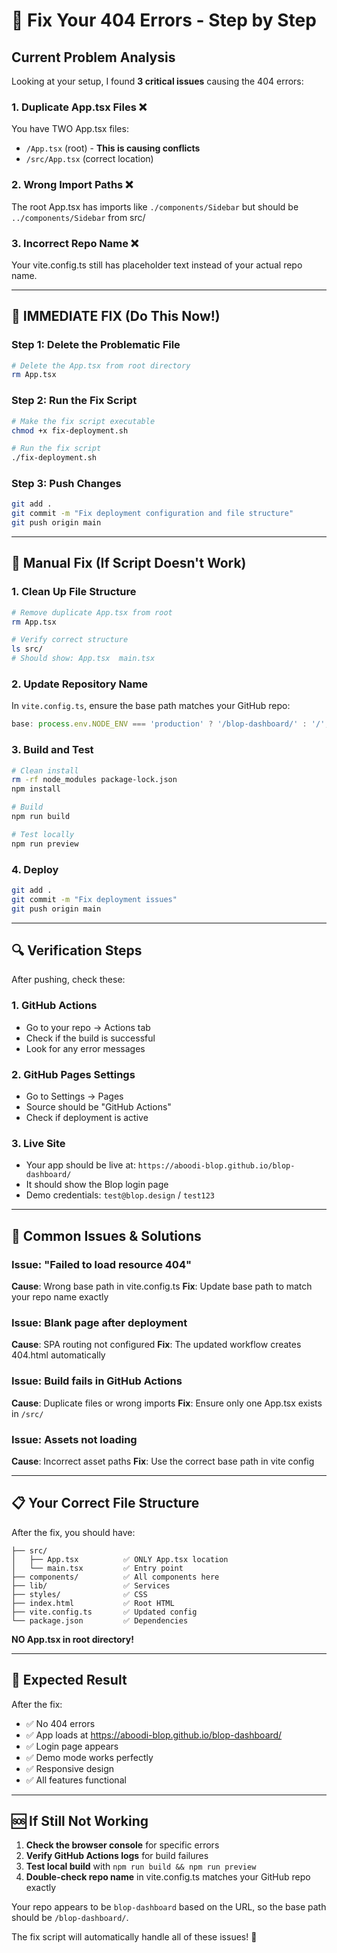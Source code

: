 # 🚨 Fix Your 404 Errors - Step by Step

## Current Problem Analysis

Looking at your setup, I found **3 critical issues** causing the 404 errors:

### 1. **Duplicate App.tsx Files** ❌
You have TWO App.tsx files:
- `/App.tsx` (root) - **This is causing conflicts**
- `/src/App.tsx` (correct location)

### 2. **Wrong Import Paths** ❌
The root App.tsx has imports like `./components/Sidebar` but should be `../components/Sidebar` from src/

### 3. **Incorrect Repo Name** ❌
Your vite.config.ts still has placeholder text instead of your actual repo name.

---

## 🔧 IMMEDIATE FIX (Do This Now!)

### Step 1: Delete the Problematic File
```bash
# Delete the App.tsx from root directory
rm App.tsx
```

### Step 2: Run the Fix Script
```bash
# Make the fix script executable
chmod +x fix-deployment.sh

# Run the fix script
./fix-deployment.sh
```

### Step 3: Push Changes
```bash
git add .
git commit -m "Fix deployment configuration and file structure"
git push origin main
```

---

## 🎯 Manual Fix (If Script Doesn't Work)

### 1. **Clean Up File Structure**
```bash
# Remove duplicate App.tsx from root
rm App.tsx

# Verify correct structure
ls src/
# Should show: App.tsx  main.tsx
```

### 2. **Update Repository Name**
In `vite.config.ts`, ensure the base path matches your GitHub repo:
```typescript
base: process.env.NODE_ENV === 'production' ? '/blop-dashboard/' : '/',
```

### 3. **Build and Test**
```bash
# Clean install
rm -rf node_modules package-lock.json
npm install

# Build
npm run build

# Test locally
npm run preview
```

### 4. **Deploy**
```bash
git add .
git commit -m "Fix deployment issues"
git push origin main
```

---

## 🔍 Verification Steps

After pushing, check these:

### 1. **GitHub Actions**
- Go to your repo → Actions tab
- Check if the build is successful
- Look for any error messages

### 2. **GitHub Pages Settings**
- Go to Settings → Pages
- Source should be "GitHub Actions"
- Check if deployment is active

### 3. **Live Site**
- Your app should be live at: `https://aboodi-blop.github.io/blop-dashboard/`
- It should show the Blop login page
- Demo credentials: `test@blop.design` / `test123`

---

## 🚨 Common Issues & Solutions

### Issue: "Failed to load resource 404"
**Cause**: Wrong base path in vite.config.ts
**Fix**: Update base path to match your repo name exactly

### Issue: Blank page after deployment
**Cause**: SPA routing not configured
**Fix**: The updated workflow creates 404.html automatically

### Issue: Build fails in GitHub Actions
**Cause**: Duplicate files or wrong imports
**Fix**: Ensure only one App.tsx exists in `/src/`

### Issue: Assets not loading
**Cause**: Incorrect asset paths
**Fix**: Use the correct base path in vite config

---

## 📋 Your Correct File Structure

After the fix, you should have:
```
├── src/
│   ├── App.tsx          ✅ ONLY App.tsx location
│   └── main.tsx         ✅ Entry point
├── components/          ✅ All components here
├── lib/                 ✅ Services
├── styles/              ✅ CSS
├── index.html           ✅ Root HTML
├── vite.config.ts       ✅ Updated config
└── package.json         ✅ Dependencies
```

**NO App.tsx in root directory!**

---

## 🎉 Expected Result

After the fix:
- ✅ No 404 errors
- ✅ App loads at https://aboodi-blop.github.io/blop-dashboard/
- ✅ Login page appears
- ✅ Demo mode works perfectly
- ✅ Responsive design
- ✅ All features functional

---

## 🆘 If Still Not Working

1. **Check the browser console** for specific errors
2. **Verify GitHub Actions logs** for build failures
3. **Test local build** with `npm run build && npm run preview`
4. **Double-check repo name** in vite.config.ts matches your GitHub repo exactly

Your repo appears to be `blop-dashboard` based on the URL, so the base path should be `/blop-dashboard/`.

The fix script will automatically handle all of these issues! 🚀